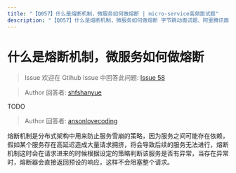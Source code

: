 ```yaml
---
title: "【Q057】什么是熔断机制，微服务如何做熔断 | micro-service高频面试题"
description: "【Q057】什么是熔断机制，微服务如何做熔断 字节跳动面试题、阿里腾讯面试题、美团小米面试题。"
---
```


# 什么是熔断机制，微服务如何做熔断

> Issue
> 欢迎在 Gtihub Issue 中回答此问题: [Issue 58](https://github.com/shfshanyue/Daily-Question/issues/58)

> Author
> 回答者: [shfshanyue](https://github.com/shfshanyue)

TODO

> Author
> 回答者: [ansonlovecoding](https://github.com/ansonlovecoding)

熔断机制是分布式架构中用来防止服务雪崩的策略，因为服务之间可能存在依赖，假如某个服务存在高延迟造成大量请求拥挤，将会导致后续的服务无法进行，熔断机制这时会在请求进来的时候根据设定的策略判断该服务是否有异常，当存在异常时，熔断器会直接返回预设的响应，这样不会阻塞整个请求。
